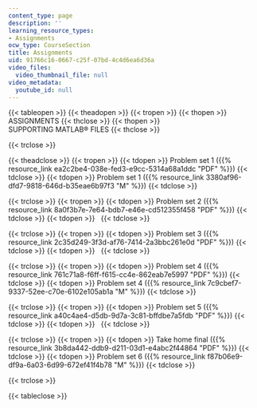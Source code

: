 ```yaml
---
content_type: page
description: ''
learning_resource_types:
- Assignments
ocw_type: CourseSection
title: Assignments
uid: 91766c16-0667-c25f-07bd-4c4d6ea6d36a
video_files:
  video_thumbnail_file: null
video_metadata:
  youtube_id: null
---
```


{{< tableopen >}}
{{< theadopen >}}
{{< tropen >}}
{{< thopen >}}
ASSIGNMENTS
{{< thclose >}}
{{< thopen >}}
SUPPORTING MATLAB® FILES
{{< thclose >}}

{{< trclose >}}

{{< theadclose >}}
{{< tropen >}}
{{< tdopen >}}
Problem set 1 ({{% resource_link ea2c2be4-038e-fed3-e9cc-5314a68a1ddc "PDF" %}})
{{< tdclose >}}
{{< tdopen >}}
Problem set 1 ({{% resource_link 3380af96-dfd7-9818-646d-b35eae6b97f3 "M" %}})
{{< tdclose >}}

{{< trclose >}}
{{< tropen >}}
{{< tdopen >}}
Problem set 2 ({{% resource_link 8a0f3b7e-7e64-bdb7-e46e-cd512355f458 "PDF" %}})
{{< tdclose >}}
{{< tdopen >}}
 
{{< tdclose >}}

{{< trclose >}}
{{< tropen >}}
{{< tdopen >}}
Problem set 3 ({{% resource_link 2c35d249-3f3d-af76-7414-2a3bbc261e0d "PDF" %}})
{{< tdclose >}}
{{< tdopen >}}
 
{{< tdclose >}}

{{< trclose >}}
{{< tropen >}}
{{< tdopen >}}
Problem set 4 ({{% resource_link 761c71a8-f6ff-f615-cc4e-862eab7e5997 "PDF" %}})
{{< tdclose >}}
{{< tdopen >}}
Problem set 4 ({{% resource_link 7c9cbef7-9337-52ee-c70e-6102e105ab1a "M" %}})
{{< tdclose >}}

{{< trclose >}}
{{< tropen >}}
{{< tdopen >}}
Problem set 5 ({{% resource_link a40c4ae4-d5db-9d7a-3c81-bffdbe7a5fdb "PDF" %}})
{{< tdclose >}}
{{< tdopen >}}
 
{{< tdclose >}}

{{< trclose >}}
{{< tropen >}}
{{< tdopen >}}
Take home final ({{% resource_link 3b8da442-ddb9-d211-03d1-e4abc2f44864 "PDF" %}})
{{< tdclose >}}
{{< tdopen >}}
Problem set 6 ({{% resource_link f87b06e9-df9a-6a03-6d99-672ef41f4b78 "M" %}})
{{< tdclose >}}

{{< trclose >}}

{{< tableclose >}}